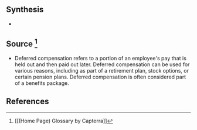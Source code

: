 ## Synthesis
- 
## Source [^1]
- Deferred compensation refers to a portion of an employee's pay that is held out and then paid out later. Deferred compensation can be used for various reasons, including as part of a retirement plan, stock options, or certain pension plans. Deferred compensation is often considered part of a benefits package.
## References

[^1]: [[(Home Page) Glossary by Capterra]]